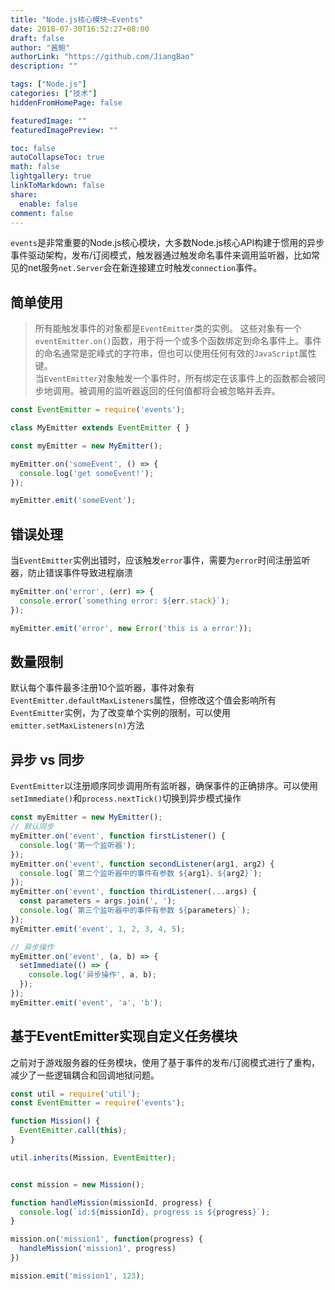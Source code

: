 ```yaml
---
title: "Node.js核心模块—Events"
date: 2018-07-30T16:52:27+08:00
draft: false
author: "酱鲍"
authorLink: "https://github.com/JiangBao"
description: ""

tags: ["Node.js"]
categories: ["技术"]
hiddenFromHomePage: false

featuredImage: ""
featuredImagePreview: ""

toc: false
autoCollapseToc: true
math: false
lightgallery: true
linkToMarkdown: false
share:
  enable: false
comment: false
---
```

`events`是非常重要的Node.js核心模块，大多数Node.js核心API构建于惯用的异步事件驱动架构，发布/订阅模式，触发器通过触发命名事件来调用监听器，比如常见的net服务`net.Server`会在新连接建立时触发`connection`事件。

## 简单使用
>所有能触发事件的对象都是`EventEmitter`类的实例。 这些对象有一个`eventEmitter.on()`函数，用于将一个或多个函数绑定到命名事件上。事件的命名通常是驼峰式的字符串，但也可以使用任何有效的`JavaScript`属性键。  
>当`EventEmitter`对象触发一个事件时，所有绑定在该事件上的函数都会被同步地调用。被调用的监听器返回的任何值都将会被忽略并丢弃。
```js
const EventEmitter = require('events');

class MyEmitter extends EventEmitter { }

const myEmitter = new MyEmitter();

myEmitter.on('someEvent', () => {
  console.log('get someEvent!');
});

myEmitter.emit('someEvent');
```

## 错误处理
当`EventEmitter`实例出错时，应该触发`error`事件，需要为`error`时间注册监听器，防止错误事件导致进程崩溃
```js
myEmitter.on('error', (err) => {
  console.error(`something error: ${err.stack}`);
});

myEmitter.emit('error', new Error('this is a error'));
```

## 数量限制
默认每个事件最多注册10个监听器，事件对象有`EventEmitter.defaultMaxListeners`属性，但修改这个值会影响所有`EventEmitter`实例，为了改变单个实例的限制，可以使用`emitter.setMaxListeners(n)`方法

## 异步 vs 同步
`EventEmitter`以注册顺序同步调用所有监听器，确保事件的正确排序。可以使用`setImmediate()`和`process.nextTick()`切换到异步模式操作
```js
const myEmitter = new MyEmitter();
// 默认同步
myEmitter.on('event', function firstListener() {
  console.log('第一个监听器');
});
myEmitter.on('event', function secondListener(arg1, arg2) {
  console.log(`第二个监听器中的事件有参数 ${arg1}、${arg2}`);
});
myEmitter.on('event', function thirdListener(...args) {
  const parameters = args.join(', ');
  console.log(`第三个监听器中的事件有参数 ${parameters}`);
});
myEmitter.emit('event', 1, 2, 3, 4, 5);

// 异步操作
myEmitter.on('event', (a, b) => {
  setImmediate(() => {
    console.log('异步操作', a, b);
  });
});
myEmitter.emit('event', 'a', 'b');
```

## 基于EventEmitter实现自定义任务模块
之前对于游戏服务器的任务模块，使用了基于事件的发布/订阅模式进行了重构，减少了一些逻辑耦合和回调地狱问题。
```js
const util = require('util');
const EventEmitter = require('events');

function Mission() {
  EventEmitter.call(this);
}

util.inherits(Mission, EventEmitter);


const mission = new Mission();

function handleMission(missionId, progress) {
  console.log(`id:${missionId}, progress is ${progress}`);
}

mission.on('mission1', function(progress) {
  handleMission('mission1', progress)
})

mission.emit('mission1', 123);
```